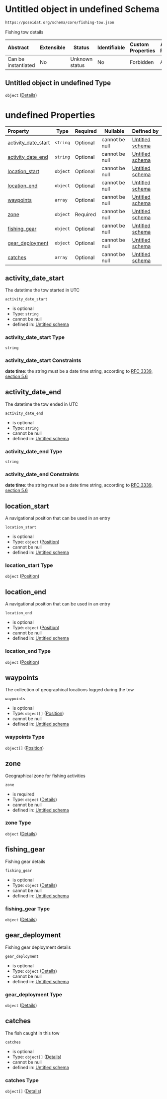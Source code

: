 # Untitled object in undefined Schema

```txt
https://poseidat.org/schema/core/fishing-tow.json
```

Fishing tow details


| Abstract            | Extensible | Status         | Identifiable | Custom Properties | Additional Properties | Access Restrictions | Defined In                                                               |
| :------------------ | ---------- | -------------- | ------------ | :---------------- | --------------------- | ------------------- | ------------------------------------------------------------------------ |
| Can be instantiated | No         | Unknown status | No           | Forbidden         | Allowed               | none                | [fishing-tow.json](schemas/core/fishing-tow.json "open original schema") |

## Untitled object in undefined Type

`object` ([Details](fishing-tow.md))

# undefined Properties

| Property                                    | Type     | Required | Nullable       | Defined by                                                                                                                                                    |
| :------------------------------------------ | -------- | -------- | -------------- | :------------------------------------------------------------------------------------------------------------------------------------------------------------ |
| [activity_date_start](#activity_date_start) | `string` | Optional | cannot be null | [Untitled schema](fishing-tow-properties-activity_date_start.md "https&#x3A;//poseidat.org/schema/core/fishing-tow.json#/properties/activity_date_start")     |
| [activity_date_end](#activity_date_end)     | `string` | Optional | cannot be null | [Untitled schema](fishing-tow-properties-activity_date_end.md "https&#x3A;//poseidat.org/schema/core/fishing-tow.json#/properties/activity_date_end")         |
| [location_start](#location_start)           | `object` | Optional | cannot be null | [Untitled schema](trip-entry-properties-position.md "https&#x3A;//poseidat.org/schema/core/position.json#/properties/location_start")                         |
| [location_end](#location_end)               | `object` | Optional | cannot be null | [Untitled schema](trip-entry-properties-position.md "https&#x3A;//poseidat.org/schema/core/position.json#/properties/location_end")                           |
| [waypoints](#waypoints)                     | `array`  | Optional | cannot be null | [Untitled schema](fishing-tow-properties-waypoints.md "https&#x3A;//poseidat.org/schema/core/fishing-tow.json#/properties/waypoints")                         |
| [zone](#zone)                               | `object` | Required | cannot be null | [Untitled schema](fishing-tow-properties-zone.md "https&#x3A;//poseidat.org/schema/core/fishing-zone.json#/properties/zone")                                  |
| [fishing_gear](#fishing_gear)               | `object` | Optional | cannot be null | [Untitled schema](departure-properties-gear_on_board-items.md "https&#x3A;//poseidat.org/schema/core/fishing-gear.json#/properties/fishing_gear")             |
| [gear_deployment](#gear_deployment)         | `object` | Optional | cannot be null | [Untitled schema](fishing-tow-properties-gear_deployment.md "https&#x3A;//poseidat.org/schema/core/fishing-gear-deployment.json#/properties/gear_deployment") |
| [catches](#catches)                         | `array`  | Optional | cannot be null | [Untitled schema](fishing-tow-properties-catches.md "https&#x3A;//poseidat.org/schema/core/fishing-tow.json#/properties/catches")                             |

## activity_date_start

The datetime the tow started in UTC


`activity_date_start`

-   is optional
-   Type: `string`
-   cannot be null
-   defined in: [Untitled schema](fishing-tow-properties-activity_date_start.md "https&#x3A;//poseidat.org/schema/core/fishing-tow.json#/properties/activity_date_start")

### activity_date_start Type

`string`

### activity_date_start Constraints

**date time**: the string must be a date time string, according to [RFC 3339, section 5.6](https://tools.ietf.org/html/rfc3339 "check the specification")

## activity_date_end

The datetime the tow ended in UTC


`activity_date_end`

-   is optional
-   Type: `string`
-   cannot be null
-   defined in: [Untitled schema](fishing-tow-properties-activity_date_end.md "https&#x3A;//poseidat.org/schema/core/fishing-tow.json#/properties/activity_date_end")

### activity_date_end Type

`string`

### activity_date_end Constraints

**date time**: the string must be a date time string, according to [RFC 3339, section 5.6](https://tools.ietf.org/html/rfc3339 "check the specification")

## location_start

A navigational position that can be used in an entry


`location_start`

-   is optional
-   Type: `object` ([Position](trip-entry-properties-position.md))
-   cannot be null
-   defined in: [Untitled schema](trip-entry-properties-position.md "https&#x3A;//poseidat.org/schema/core/position.json#/properties/location_start")

### location_start Type

`object` ([Position](trip-entry-properties-position.md))

## location_end

A navigational position that can be used in an entry


`location_end`

-   is optional
-   Type: `object` ([Position](trip-entry-properties-position.md))
-   cannot be null
-   defined in: [Untitled schema](trip-entry-properties-position.md "https&#x3A;//poseidat.org/schema/core/position.json#/properties/location_end")

### location_end Type

`object` ([Position](trip-entry-properties-position.md))

## waypoints

The collection of geographical locations logged during the tow


`waypoints`

-   is optional
-   Type: `object[]` ([Position](trip-entry-properties-position.md))
-   cannot be null
-   defined in: [Untitled schema](fishing-tow-properties-waypoints.md "https&#x3A;//poseidat.org/schema/core/fishing-tow.json#/properties/waypoints")

### waypoints Type

`object[]` ([Position](trip-entry-properties-position.md))

## zone

Geographical zone for fishing activities


`zone`

-   is required
-   Type: `object` ([Details](fishing-tow-properties-zone.md))
-   cannot be null
-   defined in: [Untitled schema](fishing-tow-properties-zone.md "https&#x3A;//poseidat.org/schema/core/fishing-zone.json#/properties/zone")

### zone Type

`object` ([Details](fishing-tow-properties-zone.md))

## fishing_gear

Fishing gear details


`fishing_gear`

-   is optional
-   Type: `object` ([Details](departure-properties-gear_on_board-items.md))
-   cannot be null
-   defined in: [Untitled schema](departure-properties-gear_on_board-items.md "https&#x3A;//poseidat.org/schema/core/fishing-gear.json#/properties/fishing_gear")

### fishing_gear Type

`object` ([Details](departure-properties-gear_on_board-items.md))

## gear_deployment

Fishing gear deployment details


`gear_deployment`

-   is optional
-   Type: `object` ([Details](fishing-tow-properties-gear_deployment.md))
-   cannot be null
-   defined in: [Untitled schema](fishing-tow-properties-gear_deployment.md "https&#x3A;//poseidat.org/schema/core/fishing-gear-deployment.json#/properties/gear_deployment")

### gear_deployment Type

`object` ([Details](fishing-tow-properties-gear_deployment.md))

## catches

The fish caught in this tow


`catches`

-   is optional
-   Type: `object[]` ([Details](fishing-tow-properties-catches-items.md))
-   cannot be null
-   defined in: [Untitled schema](fishing-tow-properties-catches.md "https&#x3A;//poseidat.org/schema/core/fishing-tow.json#/properties/catches")

### catches Type

`object[]` ([Details](fishing-tow-properties-catches-items.md))
